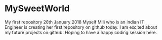 # MySweetWorld
My first repository
28th January 2018
Myself Mili who is an Indian IT Engineer is creating her first repository on github today.
I am excited about my future projects on github.
Hoping to have a happy coding session here.

